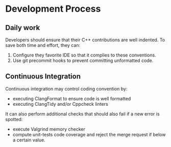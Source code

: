 # Development Process

## Daily work

Developers should ensure that their C++ contributions are well indented. To save both time and effort, they can:
1. Configure they favorite IDE so that it complies to these conventions.
1. Use git precommit hooks to prevent committing unformatted code.

## Continuous Integration

Continuous integration may control coding convention by:
* executing ClangFormat to ensure code is well formatted
* executing ClangTidy and/or Cppcheck linters

It can also perform additional checks that should also fail if a new error is spotted:
* execute Valgrind memory checker
* compute unit-tests code coverage and reject
the merge request if below a certain value.




